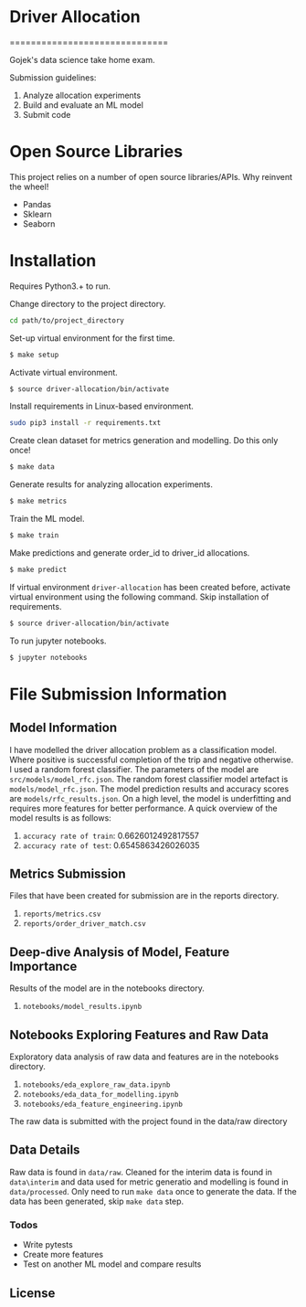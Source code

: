 # Driver Allocation
==============================

Gojek's data science take home exam.

Submission guidelines:

  1. Analyze allocation experiments
  2. Build and evaluate an ML model
  3. Submit code

# Open Source Libraries

This project relies on a number of open source libraries/APIs. Why reinvent the wheel!

* Pandas
* Sklearn
* Seaborn

# Installation

Requires Python3.+ to run.

Change directory to the project directory.

```sh
cd path/to/project_directory
```
Set-up virtual environment for the first time.

```sh
$ make setup
```
Activate virtual environment.

```sh
$ source driver-allocation/bin/activate
```
Install requirements in Linux-based environment.

```sh
sudo pip3 install -r requirements.txt
```
Create clean dataset for metrics generation and modelling. Do this only once! 

```sh
$ make data
```
Generate results for analyzing allocation experiments.

```sh
$ make metrics
```
Train the ML model.

```sh
$ make train
```
Make predictions and generate order_id to driver_id allocations.

```sh
$ make predict
```
If virtual environment `driver-allocation` has been created before, activate virtual environment using the following command. Skip installation of requirements.

```sh
$ source driver-allocation/bin/activate
```
To run jupyter notebooks. 

```sh
$ jupyter notebooks
```

# File Submission Information
Model Information
---
I have modelled the driver allocation problem as a classification model. Where positive is successful completion of the trip and negative otherwise. I used a random forest classifier. The parameters of the model are `src/models/model_rfc.json`. The random forest classifier model artefact is `models/model_rfc.json`. The model prediction results and accuracy scores are `models/rfc_results.json`. On a high level, the model is underfitting and requires more features for better performance. A quick overview of the model results is as follows:

1. `accuracy rate of train`: 0.6626012492817557
2. `accuracy rate of test`: 0.6545863426026035

Metrics Submission
---
Files that have been created for submission are in the reports directory.
1. `reports/metrics.csv`
2. `reports/order_driver_match.csv`

Deep-dive Analysis of Model, Feature Importance
---
Results of the model are in the notebooks directory.
1. `notebooks/model_results.ipynb`

Notebooks Exploring Features and Raw Data
---
Exploratory data analysis of raw data and features are in the notebooks directory.
1. `notebooks/eda_explore_raw_data.ipynb`
2. `notebooks/eda_data_for_modelling.ipynb`
3. `notebooks/eda_feature_engineering.ipynb`

The raw data is submitted with the project found in the data/raw directory

Data Details
---
Raw data is found in `data/raw`. Cleaned for the interim data is found in `data\interim` and data used for metric generatio and modelling is found in `data/processed`. Only need to run `make data` once to generate the data. If the data has been generated, skip `make data` step.


### Todos

 - Write pytests
 - Create more features
 - Test on another ML model and compare results

License
----